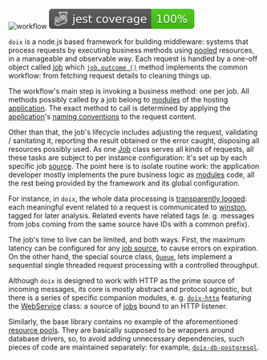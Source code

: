 ![workflow](https://github.com/do-/node-doix/actions/workflows/main.yml/badge.svg)
![Jest coverage](./badges/coverage-jest%20coverage.svg)

`doix` is a node.js based framework for building middleware: systems that process requests by executing business methods using [pooled](https://github.com/do-/node-doix/wiki/ResourcePool) resources, in a manageable and observable way. Each request is handled by a one-off object called [job](https://github.com/do-/node-doix/wiki/Job) which [`job.outcome ()`](https://github.com/do-/node-doix/wiki/Job#outcome-) method implements the common workflow: from fetching request details to cleaning things up.

The workflow's main step is invoking a business method: one per job. All methods possibly called by a job belong to [modules](https://github.com/do-/node-require-sliced/wiki/ModuleMap) of the hosting [application](https://github.com/do-/node-doix/wiki/Application). The exact method to call is determined by applying the [application](https://github.com/do-/node-doix/wiki/Application)'s [naming conventions](https://github.com/do-/node-doix/wiki/NamingConventions) to the request content.

Other than that, the job's lifecycle includes adjusting the request, validating / sanitating it, reporting the result obtained or the error caught, disposing all resources possibly used. As one [Job](https://github.com/do-/node-doix/wiki/Job) class serves all kinds of requests, all these tasks are subject to per instance configuration: it's set up by each specific job [source](https://github.com/do-/node-doix/wiki/JobSource). The point here is to isolate routine work: the application developer mostly implements the pure business logic as [modules](https://github.com/do-/node-require-sliced/wiki/ModuleMap) code, all the rest being provided by the framework and its global configuration.

For instance, in `doix`, the whole data processing is [transparently logged](https://github.com/do-/node-events-to-winston): each meaningful event related to a request is communicated to [winston](https://github.com/winstonjs/winston), tagged for later analysis. Related events have related tags (e. g. messages from jobs coming from the same source have IDs with a common prefix).

The job's time to live can be limited, and both ways. First, the maximum latency can be configured for any [job source](https://github.com/do-/node-doix/wiki/JobSource), to cause errors on expiration. On the other hand, the special source class, [`Queue`](https://github.com/do-/node-doix/wiki/Queue), 
 lets implement a sequential single threaded request processing with a controlled throughput.

Although `doix` is designed to work with HTTP as the prime source of incoming messages, its core is mostly abstract and protocol agnostic, but there is a series of specific companion modules, e. g. [`doix-http`](https://github.com/do-/node-doix-http) featuring the [WebService](https://github.com/do-/node-doix-http/wiki/WebService) class: a source of [jobs](https://github.com/do-/node-doix/wiki/Job) bound to an HTTP listener.

Similarly, the base library contains no example of the aforementioned [resource pools](https://github.com/do-/node-doix/wiki/ResourcePool). They are basically supposed to be wrappers around database drivers, so, to avoid adding unnecessary dependencies, such pieces of code are maintained separately: for example, [`doix-db-postgresql`](https://github.com/do-/node-doix-db-postgresql).
